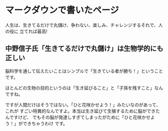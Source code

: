 #  マークダウンで書いたページ 
 
人生は、生きてるだけで丸儲け、争わない、楽しみ、チャレンジするそれで、人の役に
立てれば最高! 
 
 
##  中野信子氏「生きてるだけで丸儲け」は生物学的にも正しい 
 
脳科学を通して伝えたいことはシンプルで「生きている者が勝ち！」ということです。 
 
ほとんどの生物の目的というのは「生き延びること」と「子孫を残すこと」なんですね。 
 
ですが人間だけはそうではない。「ひと花咲かせよう！」みたいなのがあって、これが
すごい特異的なんですよ。本当は生き延びて生殖するために脳ができたんですけど、
でもその脳が発達しすぎてしまったがために「ひと花咲かせよう！」ができちゃうわけ
です。 
 
